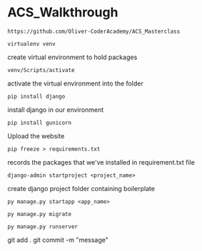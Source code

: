 # ACS_Walkthrough
```
https://github.com/Oliver-CoderAcademy/ACS_Masterclass
```
```
virtualenv venv
```
create virtual environment to hold packages

```
venv/Scripts/activate
```
activate the virtual environment into the folder

```
pip install django
```
install django in our environment

```
pip install gunicorn
```
Upload the website

```
pip freeze > requirements.txt
```
records the packages that we've installed in requirement.txt file

```
django-admin startproject <project_name>
```
create django project folder containing boilerplate

```
py manage.py startapp <app_name>
```

```
py manage.py migrate
```

```
py manage.py runserver
```

git add .
git commit -m "message"
